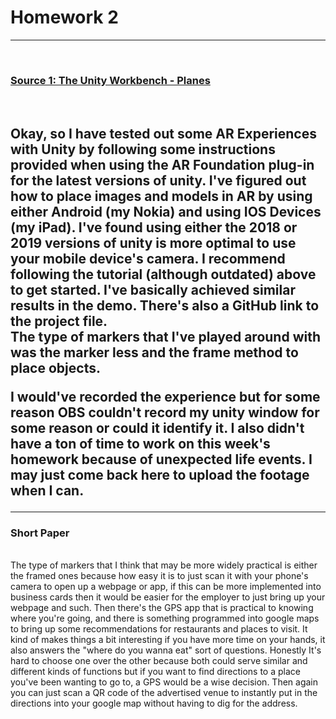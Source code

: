 <h1>Homework 2</h1>
<hr>
<br>
<h3> <a href="https://www.youtube.com/watch?v=Ml2UakwRxjk"> Source 1: The Unity Workbench - Planes </a> </h3>

<br>

<h2> Okay, so I have tested out some AR Experiences with Unity by following some instructions provided when using the AR Foundation plug-in for the latest versions of unity. I've figured out how to place images and models in AR by using either Android (my Nokia) and using IOS Devices (my iPad). I've found using either the 2018 or 2019 versions of unity is more optimal to use your mobile device's camera. I recommend following the tutorial (although outdated) above to get started. I've basically achieved similar results in the demo. There's also a GitHub link to the project file.
<br>
The type of markers that I've played around with was the marker less and the frame method to place objects.
<br>

I would've recorded the experience but for some reason OBS couldn't record my unity window for some reason or could it identify it. I also didn't have a ton of time to work on this week's homework because of unexpected life events. I may just come back here to upload the footage when I can.

<hr>
<h3> Short Paper </h3>
<br>
The type of markers that I think that may be more widely practical is either the framed ones because how easy it is to just scan it with your phone's camera to open up a webpage or app, if this can be more implemented into business cards then it would be easier for the employer to just bring up your webpage and such. Then there's the GPS app that is practical to knowing where you're going, and there is something programmed into google maps to bring up some recommendations for restaurants and places to visit. It kind of makes things a bit interesting if you have more time on your hands, it also answers the "where do you wanna eat" sort of questions. Honestly It's hard to choose one over the other because both could serve similar and different kinds of functions but if you want to find directions to a place you've been wanting to go to, a GPS would be a wise decision. Then again you can just scan a QR code of the advertised venue to instantly put in the directions into your google map without having to dig for the address.
